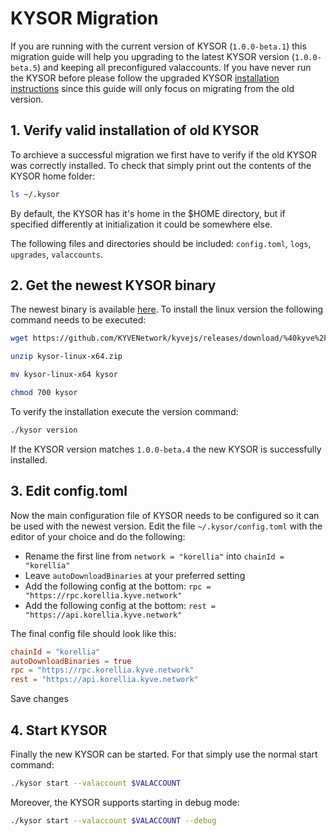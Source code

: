 # KYSOR Migration

If you are running with the current version of KYSOR (`1.0.0-beta.1`) this migration guide will help
you upgrading to the latest KYSOR version (`1.0.0-beta.5`) and keeping all preconfigured valaccounts. If you have never run the KYSOR before please follow the upgraded KYSOR [installation instructions](/validators/protocol-node.md) since this guide will only focus on migrating from the old version.

## 1. Verify valid installation of old KYSOR

To archieve a successful migration we first have to verify if the old KYSOR was correctly installed. To check that simply print out the contents of the KYSOR home folder:

```bash
ls ~/.kysor
```

By default, the KYSOR has it's home in the $HOME directory, but if specified differently at initialization it could be somewhere else.

The following files and directories should be included: `config.toml`, `logs`, `upgrades`, `valaccounts`.

## 2. Get the newest KYSOR binary

The newest binary is available [here](https://github.com/KYVENetwork/kyvejs/releases?q=kysor&expanded=true).
To install the linux version the following command needs to be executed:

```bash
wget https://github.com/KYVENetwork/kyvejs/releases/download/%40kyve%2Fkysor%401.0.0-beta.4/kysor-linux-x64.zip
```

```bash
unzip kysor-linux-x64.zip
```

```bash
mv kysor-linux-x64 kysor
```

```bash
chmod 700 kysor
```

To verify the installation execute the version command:

```bash
./kysor version
```

If the KYSOR version matches `1.0.0-beta.4` the new KYSOR is successfully installed.

## 3. Edit config.toml

Now the main configuration file of KYSOR needs to be configured so it can be used with the newest version.
Edit the file `~/.kysor/config.toml` with the editor of your choice and do the following:

- Rename the first line from `network = "korellia"` into `chainId = "korellia"`
- Leave `autoDownloadBinaries` at your preferred setting
- Add the following config at the bottom: `rpc = "https://rpc.korellia.kyve.network"`
- Add the following config at the bottom: `rest = "https://api.korellia.kyve.network"`

The final config file should look like this:

```toml
chainId = "korellia"
autoDownloadBinaries = true
rpc = "https://rpc.korellia.kyve.network"
rest = "https://api.korellia.kyve.network"
```

Save changes

## 4. Start KYSOR

Finally the new KYSOR can be started. For that simply use the normal start command:

```bash
./kysor start --valaccount $VALACCOUNT
```

Moreover, the KYSOR supports starting in debug mode:

```bash
./kysor start --valaccount $VALACCOUNT --debug
```
